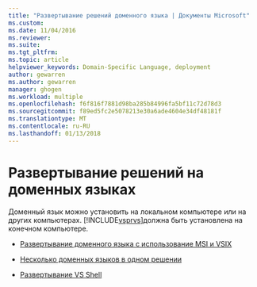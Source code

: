 ```yaml
---
title: "Развертывание решений доменного языка | Документы Microsoft"
ms.custom: 
ms.date: 11/04/2016
ms.reviewer: 
ms.suite: 
ms.tgt_pltfrm: 
ms.topic: article
helpviewer_keywords: Domain-Specific Language, deployment
author: gewarren
ms.author: gewarren
manager: ghogen
ms.workload: multiple
ms.openlocfilehash: f6f816f7881d98ba285b84996fa5bf11c72d78d3
ms.sourcegitcommit: f89ed5fc2e5078213e30a6ade4604e34df48181f
ms.translationtype: MT
ms.contentlocale: ru-RU
ms.lasthandoff: 01/13/2018
---
```

# <a name="deploying-domain-specific-language-solutions"></a>Развертывание решений на доменных языках
Доменный язык можно установить на локальном компьютере или на других компьютерах. [!INCLUDE[vsprvs](../code-quality/includes/vsprvs_md.md)]должна быть установлена на конечном компьютере.  
  
-   [Развертывание доменного языка с использование MSI и VSIX](../modeling/msi-and-vsix-deployment-of-a-dsl.md)  
  
-   [Несколько доменных языков в одном решении](../modeling/multiple-dsls-in-one-solution.md)  
  
-   [Развертывание VS Shell](../modeling/vs-shell-deployment.md)